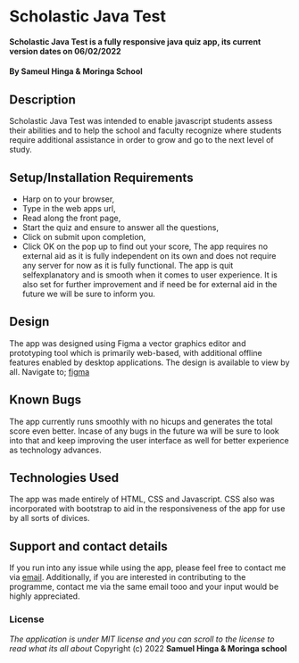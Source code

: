 # Scholastic Java Test
#### Scholastic Java Test is a fully responsive java quiz app, its current version dates on 06/02/2022
#### By **Sameul Hinga & Moringa School**
## Description
Scholastic Java Test was intended to enable javascript students assess their abilities and to help the school and faculty recognize where students require additional assistance in order to grow and go to the next level of study.
## Setup/Installation Requirements
* Harp on to your browser,
* Type in the web apps url,
* Read along the front page,
* Start the quiz and ensure to answer all the questions,
* Click on submit upon completion,
* Click OK on the pop up to find out your score,
The app requires no external aid as it is fully independent on its own and does not require any server for now as it is fully functional. The app is quit selfexplanatory and is smooth when it comes to user experience. It is also set for further improvement and if need be for external aid in the future we will be sure to inform you.
## Design
The app was designed using Figma a vector graphics editor and prototyping tool which is primarily web-based, with additional offline features enabled by desktop applications. The design is available to view by all. Navigate to; [figma](https://www.figma.com/file/lf58Ao7iD2ysGHXls8eXUW/Untitled?node-id=1%3A2)
## Known Bugs
The app currently runs smoothly with no hicups and generates the total score even better. Incase of any bugs in the future wa will be sure to look into that and keep improving the user interface as well for better experience as technology advances.
## Technologies Used
The app was made entirely of HTML, CSS and Javascript. CSS also was incorporated with bootstrap to aid in the responsiveness of the app for use by all sorts of divices.
## Support and contact details
If you run into any issue while using the app, please feel free to contact me via [email](samuel.hinga@student.moringaschool.com). Additionally, if you are interested in contributing to the programme, contact me via the same email tooo and your input would be highly appreciated.
### License
*The application is under MIT license and you can scroll to the license to read what its all about*
Copyright (c) 2022 **Samuel Hinga & Moringa school**